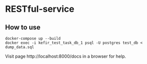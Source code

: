 # RESTful-service

## How to use

```docker-compose up --build```   
```docker exec -i kefir_test_task_db_1 psql -U postgres test_db < dump_data.sql```

Visit page http://localhost:8000/docs in a browser for help.